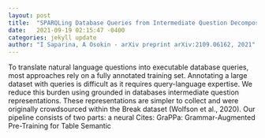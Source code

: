 ```yaml
---
layout: post
title:  "SPARQLing Database Queries from Intermediate Question Decompositions"
date:   2021-09-19 02:15:47 -0400
categories: jekyll update
author: "I Saparina, A Osokin - arXiv preprint arXiv:2109.06162, 2021"
---
```

To translate natural language questions into executable database queries, most approaches rely on a fully annotated training set. Annotating a large dataset with queries is difficult as it requires query-language expertise. We reduce this burden using grounded in databases intermediate question representations. These representations are simpler to collect and were originally crowdsourced within the Break dataset (Wolfson et al., 2020). Our pipeline consists of two parts: a neural Cites: GraPPa: Grammar-Augmented Pre-Training for Table Semantic